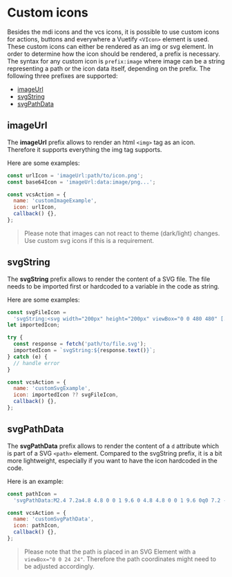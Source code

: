 # Custom icons

Besides the mdi icons and the vcs icons, it is possible to use custom icons for actions, buttons and everywhere a Vuetify `<VIcon>` element is used.
These custom icons can either be rendered as an img or svg element.
In order to determine how the icon should be rendered, a prefix is necessary.
The syntax for any custom icon is `prefix:image` where image can be a string representing a path or the icon data itself, depending on the prefix.
The following three prefixes are supported:

- [imageUrl](#imageurl)
- [svgString](#svgstring)
- [svgPathData](#svgpathdata)

## imageUrl

The **imageUrl** prefix allows to render an html `<img>` tag as an icon.
Therefore it supports everything the img tag supports.

Here are some examples:

```js
const urlIcon = 'imageUrl:path/to/icon.png';
const base64Icon = 'imageUrl:data:image/png...';

const vcsAction = {
  name: 'customImageExample',
  icon: urlIcon,
  callback() {},
};
```

> Please note that images can not react to theme (dark/light) changes.
> Use custom svg icons if this is a requirement.

## svgString

The **svgString** prefix allows to render the content of a SVG file.
The file needs to be imported first or hardcoded to a variable in the code as string.

Here are some examples:

```js
const svgFileIcon =
  'svgString:<svg width="200px" height="200px" viewBox="0 0 480 480" [...] </svg>';
let importedIcon;

try {
  const response = fetch('path/to/file.svg');
  importedIcon = `svgString:${response.text()}`;
} catch (e) {
  // handle error
}

const vcsAction = {
  name: 'customSvgExample',
  icon: importedIcon ?? svgFileIcon,
  callback() {},
};
```

## svgPathData

The **svgPathData** prefix allows to render the content of a `d` attribute which is part of a SVG `<path>` element.
Compared to the svgString prefix, it is a bit more lightweight, especially if you want to have the icon hardcoded in the code.

Here is an example:

```js
const pathIcon =
  'svgPathData:M2.4 7.2a4.8 4.8 0 0 1 9.6 0 4.8 4.8 0 0 1 9.6 0q0 7.2 -9.6 14.4 -9.6 -7.2 -9.6 -14.4z';

const vcsAction = {
  name: 'customSvgPathData',
  icon: pathIcon,
  callback() {},
};
```

> Please note that the path is placed in an SVG Element with a `viewBox="0 0 24 24"`.
> Therefore the path coordinates might need to be adjusted accordingly.

